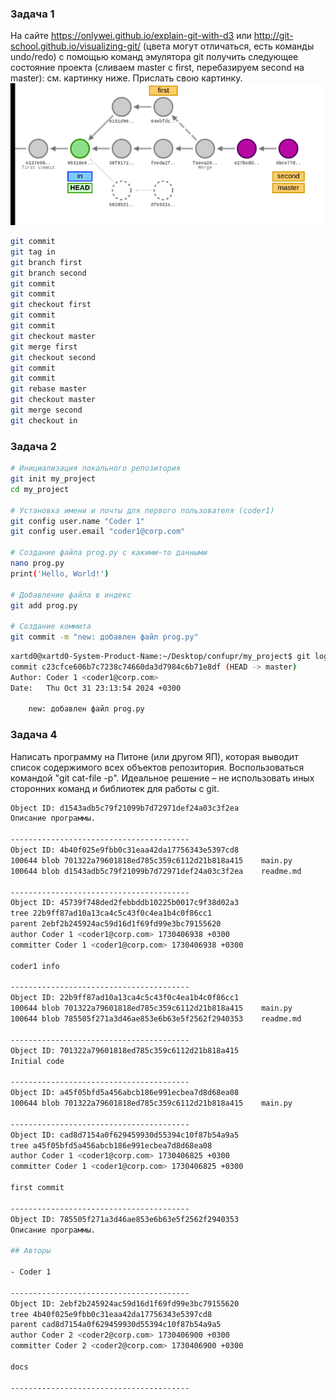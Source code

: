 ### Задача 1
На сайте https://onlywei.github.io/explain-git-with-d3 или http://git-school.github.io/visualizing-git/ (цвета могут отличаться, есть команды undo/redo) с помощью команд эмулятора git получить следующее состояние проекта (сливаем master с first, перебазируем second на master): см. картинку ниже. Прислать свою картинку.
![alt text](image.png)

```bash
git commit
git tag in
git branch first
git branch second
git commit
git commit
git checkout first
git commit
git commit
git checkout master
git merge first
git checkout second
git commit
git commit
git rebase master
git checkout master
git merge second
git checkout in
```


### Задача 2
```bash
# Инициализация локального репозитория
git init my_project
cd my_project

# Установка имени и почты для первого пользователя (coder1)
git config user.name "Coder 1"
git config user.email "coder1@corp.com"

# Создание файла prog.py с какими-то данными
nano prog.py
print('Hello, World!')

# Добавление файла в индекс
git add prog.py

# Создание коммита
git commit -m "new: добавлен файл prog.py"
```

```bash
xartd0@xartd0-System-Product-Name:~/Desktop/confupr/my_project$ git log
commit c23cfce606b7c7238c74660da3d7984c6b71e8df (HEAD -> master)
Author: Coder 1 <coder1@corp.com>
Date:   Thu Oct 31 23:13:54 2024 +0300

    new: добавлен файл prog.py
```

### Задача 4
Написать программу на Питоне (или другом ЯП), которая выводит список содержимого всех объектов репозитория. Воспользоваться командой "git cat-file -p". Идеальное решение – не использовать иных сторонних команд и библиотек для работы с git.

```bash
Object ID: d1543adb5c79f21099b7d72971def24a03c3f2ea
Описание программы.

----------------------------------------
Object ID: 4b40f025e9fbb0c31eaa42da17756343e5397cd8
100644 blob 701322a79601818ed785c359c6112d21b818a415	main.py
100644 blob d1543adb5c79f21099b7d72971def24a03c3f2ea	readme.md

----------------------------------------
Object ID: 45739f748ded2febbddb10225b0017c9f38d02a3
tree 22b9ff87ad10a13ca4c5c43f0c4ea1b4c0f86cc1
parent 2ebf2b245924ac59d16d1f69fd99e3bc79155620
author Coder 1 <coder1@corp.com> 1730406938 +0300
committer Coder 1 <coder1@corp.com> 1730406938 +0300

coder1 info

----------------------------------------
Object ID: 22b9ff87ad10a13ca4c5c43f0c4ea1b4c0f86cc1
100644 blob 701322a79601818ed785c359c6112d21b818a415	main.py
100644 blob 785505f271a3d46ae853e6b63e5f2562f2940353	readme.md

----------------------------------------
Object ID: 701322a79601818ed785c359c6112d21b818a415
Initial code

----------------------------------------
Object ID: a45f05bfd5a456abcb186e991ecbea7d8d68ea08
100644 blob 701322a79601818ed785c359c6112d21b818a415	main.py

----------------------------------------
Object ID: cad8d7154a0f629459930d55394c10f87b54a9a5
tree a45f05bfd5a456abcb186e991ecbea7d8d68ea08
author Coder 1 <coder1@corp.com> 1730406825 +0300
committer Coder 1 <coder1@corp.com> 1730406825 +0300

first commit

----------------------------------------
Object ID: 785505f271a3d46ae853e6b63e5f2562f2940353
Описание программы.

## Авторы

- Coder 1

----------------------------------------
Object ID: 2ebf2b245924ac59d16d1f69fd99e3bc79155620
tree 4b40f025e9fbb0c31eaa42da17756343e5397cd8
parent cad8d7154a0f629459930d55394c10f87b54a9a5
author Coder 2 <coder2@corp.com> 1730406900 +0300
committer Coder 2 <coder2@corp.com> 1730406900 +0300

docs

----------------------------------------
```